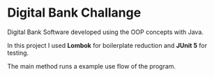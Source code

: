 # Digital Bank Challange

Digital Bank Software developed using the OOP concepts with Java.

In this project I used **Lombok** for boilerplate reduction and **JUnit 5** for testing.

The main method runs a example use flow of the program.

